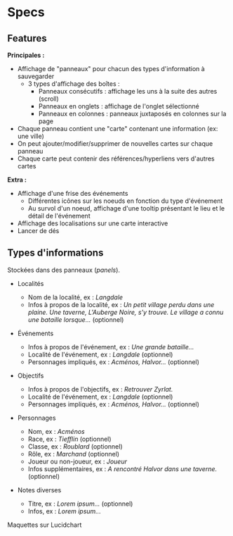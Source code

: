 # Specs

## Features

**Principales :**
* Affichage de "panneaux" pour chacun des types d'information à sauvegarder
    * 3 types d'affichage des boîtes :
        * Panneaux consécutifs : affichage les uns à la suite des autres (scroll)
        * Panneaux en onglets : affichage de l'onglet sélectionné 
        * Panneaux en colonnes : panneaux juxtaposés en colonnes sur la page
* Chaque panneau contient une "carte" contenant une information (ex: une ville)
* On peut ajouter/modifier/supprimer de nouvelles cartes sur chaque panneau
* Chaque carte peut contenir des références/hyperliens vers d'autres cartes

**Extra :**
* Affichage d'une frise des événements
    * Différentes icônes sur les noeuds en fonction du type d'événement
    * Au survol d'un noeud, affichage d'une tooltip présentant le lieu et le détail de l'événement
* Affichage des localisations sur une carte interactive
* Lancer de dés


## Types d'informations

Stockées dans des panneaux (*panels*).



* Localités
    * Nom de la localité, ex : *Langdale*
    * Infos à propos de la localité, ex : *Un petit village perdu dans une plaine. Une taverne, L'Auberge Noire, s'y trouve. Le village a connu une bataille lorsque...* (optionnel)

* Événements
    * Infos à propos de l'événement, ex : *Une grande bataille...*
    * Localité de l'événement, ex : *Langdale* (optionnel)
    * Personnages impliqués, ex : *Acménos, Halvor...* (optionnel)

* Objectifs
    * Infos à propos de l'objectifs, ex : *Retrouver Zyrlat.*
    * Localité de l'événement, ex : *Langdale* (optionnel)
    * Personnages impliqués, ex : *Acménos, Halvor...* (optionnel)

* Personnages
    * Nom, ex : *Acménos*
    * Race, ex : *Tiefflin* (optionnel)
    * Classe, ex : *Roublard* (optionnel)
    * Rôle, ex : *Marchand* (optionnel)
    * Joueur ou non-joueur, ex : *Joueur*
    * Infos supplémentaires, ex : *A rencontré Halvor dans une taverne.* (optionnel)

* Notes diverses
    * Titre, ex : *Lorem ipsum...* (optionnel)
    * Infos, ex : *Lorem ipsum...*


Maquettes sur Lucidchart